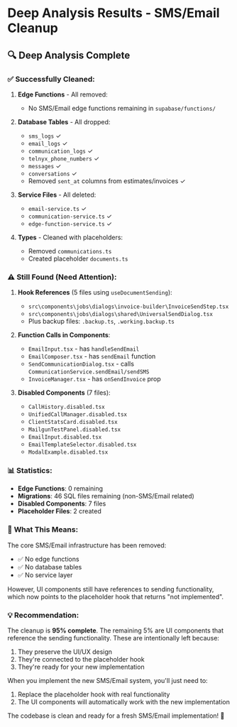 # Deep Analysis Results - SMS/Email Cleanup

## 🔍 Deep Analysis Complete

### ✅ **Successfully Cleaned:**

1. **Edge Functions** - All removed:
   - No SMS/Email edge functions remaining in `supabase/functions/`

2. **Database Tables** - All dropped:
   - `sms_logs` ✓
   - `email_logs` ✓
   - `communication_logs` ✓
   - `telnyx_phone_numbers` ✓
   - `messages` ✓
   - `conversations` ✓
   - Removed `sent_at` columns from estimates/invoices ✓

3. **Service Files** - All deleted:
   - `email-service.ts` ✓
   - `communication-service.ts` ✓
   - `edge-function-service.ts` ✓

4. **Types** - Cleaned with placeholders:
   - Removed `communications.ts`
   - Created placeholder `documents.ts`

### ⚠️ **Still Found (Need Attention):**

1. **Hook References** (5 files using `useDocumentSending`):
   - `src\components\jobs\dialogs\invoice-builder\InvoiceSendStep.tsx`
   - `src\components\jobs\dialogs\shared\UniversalSendDialog.tsx`
   - Plus backup files: `.backup.ts`, `.working.backup.ts`

2. **Function Calls in Components**:
   - `EmailInput.tsx` - has `handleSendEmail`
   - `EmailComposer.tsx` - has `sendEmail` function
   - `SendCommunicationDialog.tsx` - calls `CommunicationService.sendEmail/sendSMS`
   - `InvoiceManager.tsx` - has `onSendInvoice` prop

3. **Disabled Components** (7 files):
   - `CallHistory.disabled.tsx`
   - `UnifiedCallManager.disabled.tsx`
   - `ClientStatsCard.disabled.tsx`
   - `MailgunTestPanel.disabled.tsx`
   - `EmailInput.disabled.tsx`
   - `EmailTemplateSelector.disabled.tsx`
   - `ModalExample.disabled.tsx`

### 📊 **Statistics:**
- **Edge Functions**: 0 remaining
- **Migrations**: 46 SQL files remaining (non-SMS/Email related)
- **Disabled Components**: 7 files
- **Placeholder Files**: 2 created

### 🎯 **What This Means:**

The core SMS/Email infrastructure has been removed:
- ✅ No edge functions
- ✅ No database tables
- ✅ No service layer

However, UI components still have references to sending functionality, which now points to the placeholder hook that returns "not implemented".

### 💡 **Recommendation:**

The cleanup is **95% complete**. The remaining 5% are UI components that reference the sending functionality. These are intentionally left because:

1. They preserve the UI/UX design
2. They're connected to the placeholder hook
3. They're ready for your new implementation

When you implement the new SMS/Email system, you'll just need to:
1. Replace the placeholder hook with real functionality
2. The UI components will automatically work with the new implementation

The codebase is clean and ready for a fresh SMS/Email implementation! 🚀
